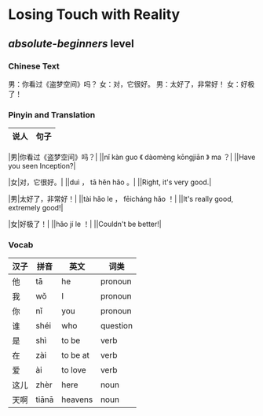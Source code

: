 # Losing Touch with Reality
## *absolute-beginners* level

### Chinese Text
男：你看过《盗梦空间》吗？
女：对，它很好。
男：太好了，非常好！
女：好极了！

### Pinyin and Translation
|说人|句子|
|----|----|

|男|你看过《盗梦空间》吗？|
||nǐ kàn guo 《 dàomèng kōngjiān 》 ma ？|
||Have you seen Inception?|

|女|对，它很好。|
||duì ， tā hěn hǎo 。|
||Right, it's very good.|

|男|太好了，非常好！|
||tài hǎo le ， fēicháng hǎo ！|
||It's really good, extremely good!|

|女|好极了！|
||hǎo jí le ！|
||Couldn't be better!|
### Vocab
|汉子|拼音|英文|词类|
|----|----|----|----|
|他|tā|he|pronoun|
|我|wǒ|I|pronoun|
|你|nǐ|you|pronoun|
|谁|shéi|who|question|
|是|shì|to be|verb|
|在|zài|to be at|verb|
|爱|ài|to love|verb|
|这儿|zhèr|here|noun|
|天啊|tiānā|heavens|noun|